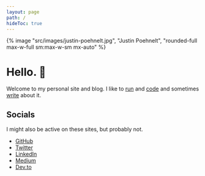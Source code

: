 ```yaml
---
layout: page
path: /
hideToc: true
---
```


{% image "src/images/justin-poehnelt.jpg", "Justin Poehnelt", "rounded-full max-w-full sm:max-w-sm mx-auto" %}

# Hello. 👋

Welcome to my personal site and blog. I like to <a class="tag run" href="/tag/run">run</a> and <a class="tag code" href="/tag/code">code</a> and sometimes <a href="/blog">write</a> about it.

## Socials

I might also be active on these sites, but probably not.

* [GitHub](https://github.com/jpoehnelt)
* [Twitter](https://twitter.com/jpoehnelt)
* [LinkedIn](https://www.linkedin.com/in/justin-poehnelt)
* [Medium](https://jpoehnelt.medium.com/)
* [Dev.to](https://dev.to/jpoehnelt)
